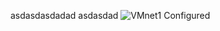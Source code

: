 asdasdasdadad
asdasdad
![VMnet1 Configured](https://github.com/user-attachments/assets/dcc4e480-1fdb-4a80-9cd9-0ee6d9edc388)
